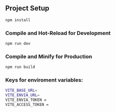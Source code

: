 ## Project Setup

```sh
npm install
```

### Compile and Hot-Reload for Development

```sh
npm run dev
```

### Compile and Minify for Production

```sh
npm run build
```

### Keys for enviroment variables: 
```sh
VITE_BASE_URL=
VITE_ENVIA_URL=
VITE_ENVIA_TOKEN = 
VITE_ACCESS_TOKEN =
```

